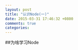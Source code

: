 ```yaml
---
layout: post
title: "认识Node(一)"
date: 2015-03-31 17:46:32 +0800
comments: true
categories: 
---
```

##为啥学习Node
>